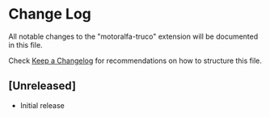 # Change Log

All notable changes to the "motoralfa-truco" extension will be documented in this file.

Check [Keep a Changelog](http://keepachangelog.com/) for recommendations on how to structure this file.

## [Unreleased]

- Initial release
